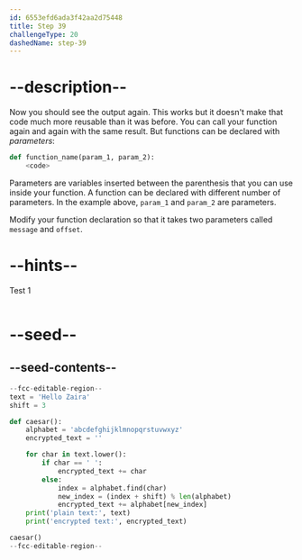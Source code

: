 ```yaml
---
id: 6553efd6ada3f42aa2d75448
title: Step 39
challengeType: 20
dashedName: step-39
---
```


# --description--

Now you should see the output again. This works but it doesn't make that code much more reusable than it was before. You can call your function again and again with the same result. But functions can be declared with *parameters*:

```py
def function_name(param_1, param_2):
    <code>
```

Parameters are variables inserted between the parenthesis that you can use inside your function. A function can be declared with different number of parameters. In the example above, `param_1` and `param_2` are parameters.

Modify your function declaration so that it takes two parameters called `message` and `offset`.

# --hints--

Test 1

```js

```

# --seed--

## --seed-contents--

```py
--fcc-editable-region--
text = 'Hello Zaira'
shift = 3

def caesar():
    alphabet = 'abcdefghijklmnopqrstuvwxyz'
    encrypted_text = ''

    for char in text.lower():
        if char == ' ':
            encrypted_text += char
        else:
            index = alphabet.find(char)    
            new_index = (index + shift) % len(alphabet)
            encrypted_text += alphabet[new_index]
    print('plain text:', text)
    print('encrypted text:', encrypted_text)

caesar()
--fcc-editable-region--
```
